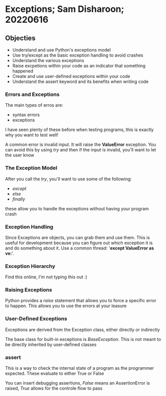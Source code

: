 # Exceptions; Sam Disharoon; 20220616

## Objecties

- Understand and use Python's exceptions model
- Use try/except as the basic exception handling to avoid crashes
- Understand the various exceptions
- Raise excpetions within your code as an indicator that something happened
- Create and use user-defined exceptions within your code
- Understand the assert keyword and its benefits when writing code

### Errors and Exceptions

The main types of erros are:
- syntax errors
- exceptions

I have seen plenty of these before when testing programs, this is exactly why you want to test well!

A common error is invalid input. It will raise the __ValueError__ exception. You can avoid this by using _try_ and then if the input is invalid, you'll want to let the user know

### The Exception Model

After you call the _try_, you'll want to use some of the following:
- _except_
- _else_
- _finally_

these allow you to handle the exceptions without having your program crash

### Exception Handling

Since Exceptions are objects, you can grab them and use them. This is useful for development because you can figure out which exception it is and do something about it. Use a common thread: '__except ValueError as ve:__'. 

### Exception Hierarchy

Find this online, I'm not typing this out :)

### Raising Exceptions 

Python provides a _raise_ statement that allows you to force a specific error to happen. This allows you to use the errors at your leasure

### User-Defined Exceptions

Exceptions are derived from the Exception class, either directly or indirectly

The base class for built-in exceptions is _BaseException_. This is not meant to be directly inherited by user-defined classes

### assert

This is a way to check the internal state of a program as the programmer expected. These evaluate to either True or False

You can insert debugging assertions, _False_ means an AssertionError is raised, _True_ allows for the controle flow to pass


